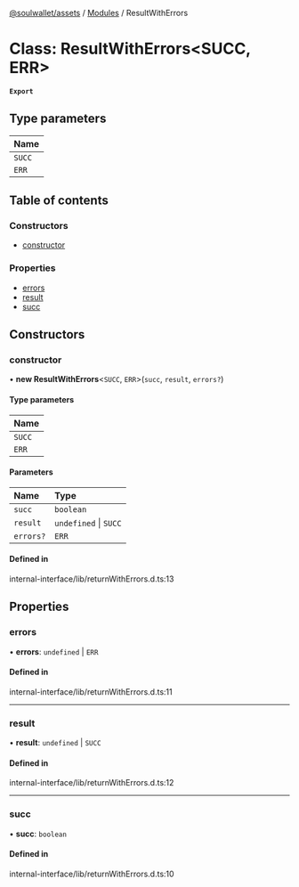[@soulwallet/assets](../README.md) / [Modules](../modules.md) / ResultWithErrors

# Class: ResultWithErrors<SUCC, ERR\>

**`Export`**

## Type parameters

| Name |
| :------ |
| `SUCC` |
| `ERR` |

## Table of contents

### Constructors

- [constructor](ResultWithErrors.md#constructor)

### Properties

- [errors](ResultWithErrors.md#errors)
- [result](ResultWithErrors.md#result)
- [succ](ResultWithErrors.md#succ)

## Constructors

### constructor

• **new ResultWithErrors**<`SUCC`, `ERR`\>(`succ`, `result`, `errors?`)

#### Type parameters

| Name |
| :------ |
| `SUCC` |
| `ERR` |

#### Parameters

| Name | Type |
| :------ | :------ |
| `succ` | `boolean` |
| `result` | `undefined` \| `SUCC` |
| `errors?` | `ERR` |

#### Defined in

internal-interface/lib/returnWithErrors.d.ts:13

## Properties

### errors

• **errors**: `undefined` \| `ERR`

#### Defined in

internal-interface/lib/returnWithErrors.d.ts:11

___

### result

• **result**: `undefined` \| `SUCC`

#### Defined in

internal-interface/lib/returnWithErrors.d.ts:12

___

### succ

• **succ**: `boolean`

#### Defined in

internal-interface/lib/returnWithErrors.d.ts:10
